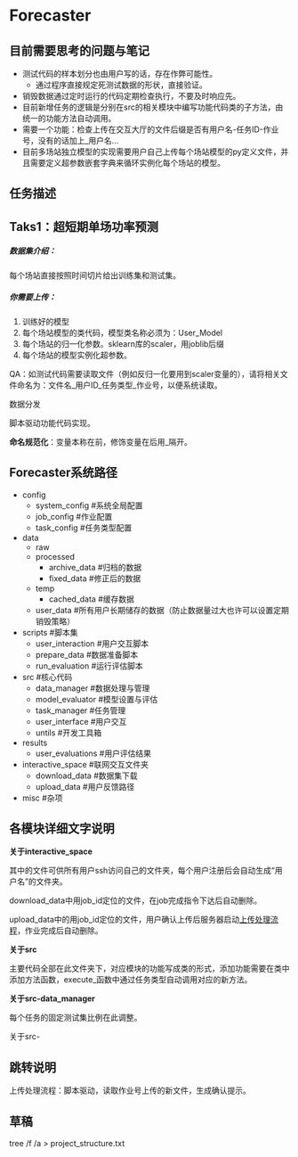 # Forecaster

## 目前需要思考的问题与笔记

- 测试代码的样本划分也由用户写的话，存在作弊可能性。
  - 通过程序直接规定死测试数据的形状，直接验证。
- 销毁数据通过定时运行的代码定期检查执行，不要及时响应先。
- 目前新增任务的逻辑是分别在src的相关模块中编写功能代码类的子方法，由统一的功能方法自动调用。
- 需要一个功能：检查上传在交互大厅的文件后缀是否有用户名-任务ID-作业号，没有的话加上_用户名...
- 目前多场站独立模型的实现需要用户自己上传每个场站模型的py定义文件，并且需要定义超参数嵌套字典来循环实例化每个场站的模型。





## 任务描述

## Taks1：超短期单场功率预测

##### 数据集介绍：

每个场站直接按照时间切片给出训练集和测试集。

##### 你需要上传：

1. 训练好的模型
2. 每个场站模型的类代码，模型类名称必须为：User_Model
3. 每个场站的归一化参数。sklearn库的scaler，用joblib后缀
4. 每个场站的模型实例化超参数。



QA：如测试代码需要读取文件（例如反归一化要用到scaler变量的），请将相关文件命名为：文件名\_用户ID\_任务类型\_作业号，以便系统读取。



数据分发

脚本驱动功能代码实现。



 **命名规范化**：变量本称在前，修饰变量在后用_隔开。



## Forecaster系统路径

- config
  - system_config #系统全局配置
  - job_config #作业配置
  - task_config #任务类型配置
- data
  - raw
  - processed
    - archive_data #归档的数据
    - fixed_data #修正后的数据
  - temp
    - cached_data #缓存数据
  - user_data #所有用户长期储存的数据（防止数据量过大也许可以设置定期销毁策略）
- scripts #脚本集
  - user_interaction #用户交互脚本
  - prepare_data #数据准备脚本
  - run_evaluation #运行评估脚本
- src #核心代码
  - data_manager #数据处理与管理
  - model_evaluator #模型设置与评估
  - task_manager #任务管理
  - user_interface #用户交互
  - untils #开发工具箱
- results
  - user_evaluations #用户评估结果
- interactive_space #联网交互文件夹
  - download_data #数据集下载
  - upload_data #用户反馈路径
- misc #杂项

## 各模块详细文字说明

**关于interactive_space**

其中的文件可供所有用户ssh访问自己的文件夹，每个用户注册后会自动生成“用户名”的文件夹。

download_data中用job_id定位的文件，在job完成指令下达后自动删除。

upload_data中的用job_id定位的文件，用户确认上传后服务器启动[上传处理流程](#sccllc)，作业完成后自动删除。

**关于src**

主要代码全部在此文件夹下，对应模块的功能写成类的形式，添加功能需要在类中添加方法函数，execute_函数中通过任务类型自动调用对应的新方法。

**关于src-data_manager**

每个任务的固定测试集比例在此调整。

关于src-



## 跳转说明

<span id="sccllc">上传处理流程：</span>脚本驱动，读取作业号上传的新文件，生成确认提示。



## 草稿

tree /f /a > project_structure.txt
